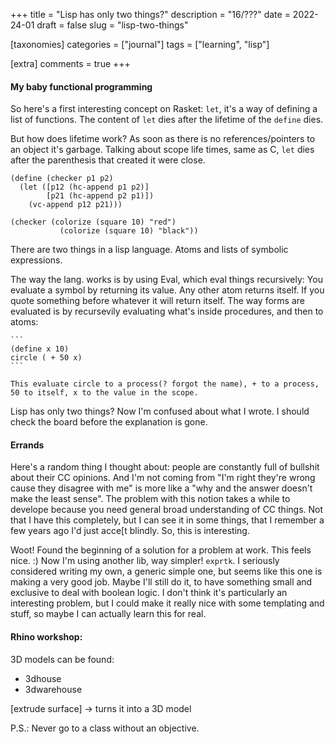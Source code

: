 +++
title = "Lisp has only two things?"
description = "16/???"
date = 2022-24-01
draft = false
slug = "lisp-two-things"

[taxonomies]
categories = ["journal"]
tags = ["learning", "lisp"]

[extra]
comments = true
+++

#### My baby functional programming

So here's a first interesting concept on Rasket: `let`, it's a way of defining a list of functions. The content of `let` dies after the lifetime of the `define` dies.

But how does lifetime work?
As soon as there is no references/pointers to an object it's garbage.
Talking about scope life times, same as C, `let` dies after the parenthesis that created it were close.

```
(define (checker p1 p2)
  (let ([p12 (hc-append p1 p2)]
        [p21 (hc-append p2 p1)])
    (vc-append p12 p21)))

(checker (colorize (square 10) "red")
           (colorize (square 10) "black"))
```

There are two things in a lisp language. Atoms and lists of symbolic expressions.

The way the lang. works is by using Eval, which eval things recursively:
    You evaluate a symbol by returning its value.
    Any other atom returns itself.
    If you quote something before whatever it will return itself.
    The way forms are evaluated is by recursevily evaluating what's inside procedures, and then to atoms:

    ```
    (define x 10)
    circle ( + 50 x)
    ```

    This evaluate circle to a process(? forgot the name), + to a process, 50 to itself, x to the value in the scope.

Lisp has only two things?
Now I'm confused about what I wrote. I should check the board before the explanation is gone.

#### Errands

Here's a random thing I thought about: people are constantly full of bullshit about their CC opinions. And I'm not coming from "I'm right they're wrong cause they disagree with me" is more like a "why and the answer doesn't make the least sense". The problem with this notion takes a while to develope because you need general broad understanding of CC things. Not that I have this completely, but I can see it in some things, that I remember a few years ago I'd just acce[t blindly. So, this is interesting.

Woot! Found the beginning of a solution for a problem at work. This feels nice. :) Now I'm using another lib, way simpler! `exprtk`. I seriously considered writing my own, a generic simple one, but seems like this one is making a very good job. Maybe I'll still do it, to have something small and exclusive to deal with boolean logic. I don't think it's particularly an interesting problem, but I could make it really nice with some templating and stuff, so maybe I can actually learn this for real.

#### Rhino workshop:

3D models can be found:

* 3dhouse
* 3dwarehouse

[extrude surface] -> turns it into a 3D model

P.S.: Never go to a class without an objective.